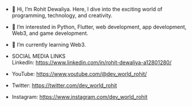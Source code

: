 - 👋 Hi, I’m Rohit Dewaliya. Here, I dive into the exciting world of programming, technology, and creativity.
- 👀 I’m interested in Python, Flutter, web development, app development, Web3, and game development.
- 🌱 I’m currently learning Web3.

- SOCIAL MEDIA LINKS <br>
LinkedIn: https://www.linkedin.com/in/rohit-dewaliya-a12801280/
- YouTube: https://www.youtube.com/@dev_world_rohit/
- Twitter: https://twitter.com/dev_world_rohit
- Instagram: https://www.instagram.com/dev_world_rohit
